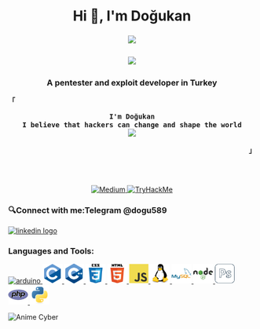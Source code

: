 <h1 align="center">Hi 👋, I'm Doğukan</h1>

<h3 align="center"><img src="https://media.giphy.com/media/mFr2bCGZkwclfVDKv6/giphy.gif" width="150"/></h3></h3>
<h3 align="center"><img src="https://avatarfiles.alphacoders.com/357/357425.png" width="150"/></h3></h3>
<h3 align="center">A pentester and exploit developer in Turkey</h3>

<div align="justify">
<!-- Profile -->
<p align="left"><strong><samp>「</samp></strong></p>
  <p align="center">
    <samp>
      <b>
        I'm Doğukan
      <br>
      I believe that hackers can change and shape the world
      </b>
      <br>
        <image src="https://readme-typing-svg.herokuapp.com?font=Fira+Code&pause=1000&color=0048F7&background=FFFFFF00&center=true&vCenter=true&random=true&width=435&lines=The+heart+of+Cyber+Intelligence;Is+observing+people.">
    </samp>
  </p>
      
<p align="right"><strong><samp>」</samp></strong></p>
<br>
<p align="center">
  <!--
  <a href="https://gist.github.com/x3ric">
    <img src="https://img.shields.io/badge/Gist-View%20My%20Gists-000000?style=flat-square&logo=github&labelColor=97a4e2" alt="View My Gists">
  </a>
  -->
  <br>

  <a href="https://medium.com/@dogu589">
    <img src="https://cdn-icons-png.flaticon.com/512/5968/5968906.png" alt="Medium" width="50" height="50">
  </a>
   <a href="https://tryhackme.com/p/Dogu589">
    <img src="https://cdn.icon-icons.com/icons2/3915/PNG/512/tryhackme_logo_icon_249349.png" alt="TryHackMe" width="50" height="50">
  </a>
</p>
        
<h3 align="left">🔍Connect with me:Telegram @dogu589</h3>
<p align="left">
</p>
<div align="left">
  <a href="https://www.linkedin.com/in/doğukançalışkan" target="_blank">
    <img src="https://img.shields.io/static/v1?message=LinkedIn&logo=linkedin&label=&color=0077B5&logoColor=white&labelColor=&style=for-the-badge" height="30" alt="linkedin logo"  />
  </a>
</div>
<h3 align="left">Languages and Tools:</h3>
<p align="left"> <a href="https://www.arduino.cc/" target="_blank" rel="noreferrer"> <img src="https://cdn.worldvectorlogo.com/logos/arduino-1.svg" alt="arduino" width="40" height="40"/> </a> <a href="https://www.cprogramming.com/" target="_blank" rel="noreferrer"> <img src="https://raw.githubusercontent.com/devicons/devicon/master/icons/c/c-original.svg" alt="c" width="40" height="40"/> </a> <a href="https://www.w3schools.com/cpp/" target="_blank" rel="noreferrer"> <img src="https://raw.githubusercontent.com/devicons/devicon/master/icons/cplusplus/cplusplus-original.svg" alt="cplusplus" width="40" height="40"/> </a> <a href="https://www.w3schools.com/css/" target="_blank" rel="noreferrer"> <img src="https://raw.githubusercontent.com/devicons/devicon/master/icons/css3/css3-original-wordmark.svg" alt="css3" width="40" height="40"/> </a> <a href="https://www.w3.org/html/" target="_blank" rel="noreferrer"> <img src="https://raw.githubusercontent.com/devicons/devicon/master/icons/html5/html5-original-wordmark.svg" alt="html5" width="40" height="40"/> </a> <a href="https://developer.mozilla.org/en-US/docs/Web/JavaScript" target="_blank" rel="noreferrer"> <img src="https://raw.githubusercontent.com/devicons/devicon/master/icons/javascript/javascript-original.svg" alt="javascript" width="40" height="40"/> </a> <a href="https://www.linux.org/" target="_blank" rel="noreferrer"> <img src="https://raw.githubusercontent.com/devicons/devicon/master/icons/linux/linux-original.svg" alt="linux" width="40" height="40"/> </a> <a href="https://www.mysql.com/" target="_blank" rel="noreferrer"> <img src="https://raw.githubusercontent.com/devicons/devicon/master/icons/mysql/mysql-original-wordmark.svg" alt="mysql" width="40" height="40"/> </a> <a href="https://nodejs.org" target="_blank" rel="noreferrer"> <img src="https://raw.githubusercontent.com/devicons/devicon/master/icons/nodejs/nodejs-original-wordmark.svg" alt="nodejs" width="40" height="40"/> </a> <a href="https://www.photoshop.com/en" target="_blank" rel="noreferrer"> <img src="https://raw.githubusercontent.com/devicons/devicon/master/icons/photoshop/photoshop-line.svg" alt="photoshop" width="40" height="40"/> </a> <a href="https://www.php.net" target="_blank" rel="noreferrer"> <img src="https://raw.githubusercontent.com/devicons/devicon/master/icons/php/php-original.svg" alt="php" width="40" height="40"/> </a> <a href="https://www.python.org" target="_blank" rel="noreferrer"> <img src="https://raw.githubusercontent.com/devicons/devicon/master/icons/python/python-original.svg" alt="python" width="40" height="40"/> </a> </p>

<img src="https://i.pinimg.com/originals/f0/ef/82/f0ef8253b7ef3153c4087428d12f0b8e.gif" alt="Anime Cyber" />
